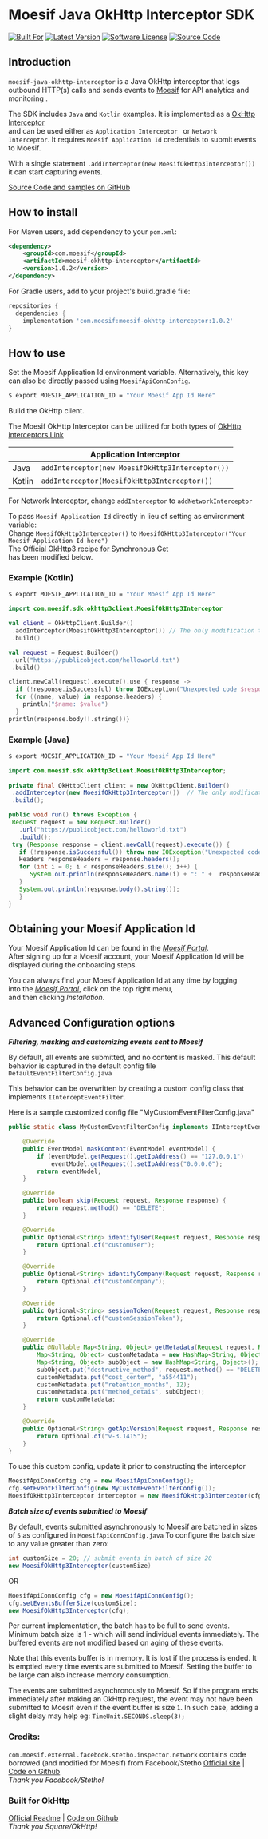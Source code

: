 # Moesif Java OkHttp Interceptor SDK  

 [![Built For][ico-built-for]][link-built-for]
 [![Latest Version][ico-version]][link-package]
 [![Software License][ico-license]][link-license]
 [![Source Code][ico-source]][link-source]
  
  
## Introduction  
  
`moesif-java-okhttp-interceptor` is a Java OkHttp interceptor that logs outbound HTTP(s) calls and sends events to [Moesif](https://www.moesif.com) for API analytics and monitoring    .  

The SDK includes `Java` and `Kotlin` examples. It is implemented as a [OkHttp Interceptor](https://square.github.io/okhttp/interceptors/)  
and can be used either as `Application Interceptor ` or `Network Interceptor`. It requires `Moesif Application Id` credentials to submit events to Moesif.  

With a single statement `.addInterceptor(new MoesifOkHttp3Interceptor())` it can start capturing events.  

[Source Code and samples on GitHub](https://github.com/Moesif/moesif-java-okhttp-interceptor)  

## How to install  
For Maven users, add dependency to your `pom.xml`: 
  
```xml  
<dependency>
	<groupId>com.moesif</groupId>
	<artifactId>moesif-okhttp-interceptor</artifactId>
	<version>1.0.2</version>
</dependency> 
```  
For Gradle users, add to your project's build.gradle file:  
  
```gradle  
repositories {  
  dependencies {     
    implementation 'com.moesif:moesif-okhttp-interceptor:1.0.2'
}
```  

## How to use  
Set the Moesif Application Id environment variable. Alternatively, this key can also be directly passed using `MoesifApiConnConfig`.  
  
```bash  
$ export MOESIF_APPLICATION_ID = "Your Moesif App Id Here"  
```  
Build the OkHttp client.  
  
The Moesif OkHttp Interceptor can be utilized for both types of [OkHttp interceptors Link](https://square.github.io/okhttp/interceptors/)  
  
| |  Application Interceptor |  
|---|---|  
| Java  | `addInterceptor(new MoesifOkHttp3Interceptor())`  |
| Kotlin |`addInterceptor(MoesifOkHttp3Interceptor())` |  
  
For Network Interceptor, change `addInterceptor` to `addNetworkInterceptor`  
  
To pass `Moesif Application Id` directly in lieu of setting as environment variable:  
Change `MoesifOkHttp3Interceptor()` to `MoesifOkHttp3Interceptor("Your Moesif Application Id here")`   
The [Official OkHttp3 recipe for Synchronous Get](https://square.github.io/okhttp/recipes/#synchronous-get-kt-java)  
has been modified below.  
  
### Example (Kotlin)  
  
```bash  
$ export MOESIF_APPLICATION_ID = "Your Moesif App Id Here"  
```  
  
```kotlin  
import com.moesif.sdk.okhttp3client.MoesifOkHttp3Interceptor

val client = OkHttpClient.Builder()
 .addInterceptor(MoesifOkHttp3Interceptor()) // The only modification to official sample
 .build()

val request = Request.Builder()  
 .url("https://publicobject.com/helloworld.txt")
 .build()  

client.newCall(request).execute().use { response ->  
  if (!response.isSuccessful) throw IOException("Unexpected code $response")  
  for ((name, value) in response.headers) {
    println("$name: $value")
  }
println(response.body!!.string())}
```  
  
### Example (Java)  
  
```bash  
$ export MOESIF_APPLICATION_ID = "Your Moesif App Id Here"  
```  
```java  
import com.moesif.sdk.okhttp3client.MoesifOkHttp3Interceptor;  
  
private final OkHttpClient client = new OkHttpClient.Builder()  
 .addInterceptor(new MoesifOkHttp3Interceptor())  // The only modification to official sample
 .build();  

public void run() throws Exception {  
 Request request = new Request.Builder()
   .url("https://publicobject.com/helloworld.txt")
   .build();  
 try (Response response = client.newCall(request).execute()) {
   if (!response.isSuccessful()) throw new IOException("Unexpected code " + response);
   Headers responseHeaders = response.headers();
   for (int i = 0; i < responseHeaders.size(); i++) {
      System.out.println(responseHeaders.name(i) + ": " +  responseHeaders.value(i));
   }
   System.out.println(response.body().string()); 
   }
}  
```  
  
## Obtaining your Moesif Application Id  
Your Moesif Application Id can be found in the [_Moesif Portal_](https://www.moesif.com/).  
After signing up for a Moesif account, your Moesif Application Id will be displayed during the onboarding steps.
  
You can always find your Moesif Application Id at any time by logging   
into the [_Moesif Portal_](https://www.moesif.com/), click on the top right menu,  
and then clicking _Installation_.  
  
## Advanced Configuration options

***Filtering, masking and customizing events sent to Moesif***

By default, all events are submitted, and no content is masked.
This default behavior is captured in the default config file `DefaultEventFilterConfig.java`

This behavior can be overwritten by creating a custom config class that implements `IInterceptEventFilter`.

Here is a sample customized config file "MyCustomEventFilterConfig.java"
```java
public static class MyCustomEventFilterConfig implements IInterceptEventFilter{

    @Override
    public EventModel maskContent(EventModel eventModel) {
        if (eventModel.getRequest().getIpAddress() == "127.0.0.1")
            eventModel.getRequest().setIpAddress("0.0.0.0");
        return eventModel;
    }

    @Override
    public boolean skip(Request request, Response response) {
        return request.method() == "DELETE";
    }

    @Override
    public Optional<String> identifyUser(Request request, Response response) {
        return Optional.of("customUser");
    }

    @Override
    public Optional<String> identifyCompany(Request request, Response response) {
        return Optional.of("customCompany");
    }

    @Override
    public Optional<String> sessionToken(Request request, Response response) {
        return Optional.of("customSessionToken");
    }

    @Override
    public @Nullable Map<String, Object> getMetadata(Request request, Response response) {
        Map<String, Object> customMetadata = new HashMap<String, Object>();
        Map<String, Object> subObject = new HashMap<String, Object>();
        subObject.put("destructive_method", request.method() == "DELETE");
        customMetadata.put("cost_center", "a554411");
        customMetadata.put("retention_months", 12);
        customMetadata.put("method_detais", subObject);
        return customMetadata;
    }

    @Override
    public Optional<String> getApiVersion(Request request, Response response) {
        return Optional.of("v-3.1415");
    }
}
```
To use this custom config, update it prior to constructing the interceptor
```java
MoesifApiConnConfig cfg = new MoesifApiConnConfig();
cfg.setEventFilterConfig(new MyCustomEventFilterConfig());
MoesifOkHttp3Interceptor interceptor = new MoesifOkHttp3Interceptor(cfg);
```

***Batch size of events submitted to Moesif***

By default, events submitted asynchronously to Moesif are batched in sizes of `5` as configured in `MoesifApiConnConfig.java`
To configure the batch size to any value greater than zero:
```java
int customSize = 20; // submit events in batch of size 20
new MoesifOkHttp3Interceptor(customSize)
``` 
OR
```java
MoesifApiConnConfig cfg = new MoesifApiConnConfig();
cfg.setEventsBufferSize(customSize);
new MoesifOkHttp3Interceptor(cfg);
```
Per current implementation, the batch has to be full to send events. Minimum batch size is 1 - which will send individual events immediately. The buffered events are not modified based on aging of these events.

Note that this events buffer is in memory. It is lost if the process is ended. It is emptied every time events are submitted to Moesif. Setting the buffer to be large can also increase memory consumption.

The events are submitted asynchronously to Moesif. So if the program ends immediately after making an OkHttp request, the event may not have been submitted to Moesif even if the event buffer is size `1`. In such case, adding a slight delay may help eg: `TimeUnit.SECONDS.sleep(3);`

### Credits:  
`com.moesif.external.facebook.stetho.inspector.network` contains code borrowed (and modified for Moesif) from Facebook/Stetho [Official site](https://facebook.github.io/stetho/) | [Code on Github](https://github.com/facebook/stetho)  
*Thank you Facebook/Stetho!*  
  
### Built for OkHttp 
[Official Readme](https://square.github.io/okhttp/) | [Code on Github](https://github.com/square/okhttp)  
*Thank you Square/OkHttp!*

[ico-built-for]: https://img.shields.io/badge/okhttp-OkHttp%20Client-green
[ico-version]: https://api.bintray.com/packages/moesif/maven/moesif-okhttp-interceptor/images/download.svg
[ico-license]: https://img.shields.io/badge/License-Apache%202.0-green.svg
[ico-source]: https://img.shields.io/github/last-commit/moesif/moesif-servlet.svg?style=social

[link-built-for]: https://square.github.io/okhttp
[link-package]: https://bintray.com/moesif/maven/moesif-okhttp-interceptor/_latestVersion
[link-license]: https://raw.githubusercontent.com/Moesif/moesif-java-okhttp-interceptor/master/LICENSE
[link-source]: https://github.com/moesif/moesif-java-okhttp-interceptor
